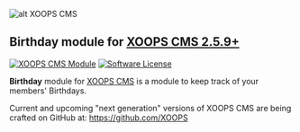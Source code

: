 ![alt XOOPS CMS](https://xoops.org/images/logoXoops4GithubRepository.png)
## Birthday module for  [XOOPS CMS 2.5.9+](https://xoops.org)
[![XOOPS CMS Module](https://img.shields.io/badge/XOOPS%20CMS-Module-blue.svg)](https://xoops.org)
[![Software License](https://img.shields.io/badge/license-GPL-brightgreen.svg?style=flat)](http://www.gnu.org/licenses/gpl-2.0.html)

**Birthday** module for [XOOPS CMS](https://xoops.org) is a module to keep track of your members' Birthdays.

Current and upcoming "next generation" versions of XOOPS CMS are being crafted on GitHub at: https://github.com/XOOPS
